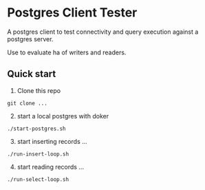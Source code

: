 # Postgres Client Tester

A postgres client to test connectivity and query execution against a postgres server.

Use to evaluate ha of writers and readers.



## Quick start

1. Clone this repo

```shell
git clone ...
```
    

2. start a local postgres with doker


```shell
./start-postgres.sh
```

3. start inserting records ...


```shell
./run-insert-loop.sh
```

4. start reading records ...


```shell
./run-select-loop.sh
```

